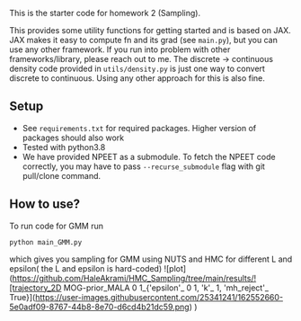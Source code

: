 This is the starter code for homework 2 (Sampling). 

This provides some utility functions for getting started and is based on JAX. 
JAX makes it easy to compute fn and its grad (see `main.py`), but you can use any other framework.
If you run into problem with other frameworks/library, please reach out to me. 
The discrete -> continuous density code provided in `utils/density.py` is just one way to convert discrete to continuous. 
Using any other approach for this is also fine. 

## Setup

- See `requirements.txt` for required packages. Higher version of packages should also work
- Tested with python3.8
- We have provided NPEET as a submodule. To fetch the NPEET code correctly, you may have to pass `--recurse_submodule` flag with git pull/clone command.

## How to use?
To run code for GMM run 
```
python main_GMM.py
```
which gives you sampling for GMM using NUTS and HMC for different L and epsilon( the L and epsilon is hard-coded) 
![plot](https://github.com/HaleAkrami/HMC_Sampling/tree/main/results/![trajectory_2D MOG-prior_MALA 0 1_{'epsilon'_ 0 1, 'k'_ 1, 'mh_reject'_ True}](https://user-images.githubusercontent.com/25341241/162552660-5e0adf09-8767-44b8-8e70-d6cd4b21dc59.png)
)

